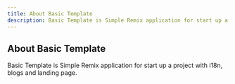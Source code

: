```yaml
---
title: About Basic Template
description: Basic Template is Simple Remix application for start up a project with i18n, blogs and landing page.
---
```


## About Basic Template

Basic Template is Simple Remix application for start up a project with i18n, blogs and landing page.

